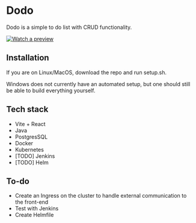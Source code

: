 # Dodo

Dodo is a simple to do list with CRUD functionality.

[![Watch a preview](https://img.youtube.com/vi/Qv-iC_rcv58/0.jpg)](https://www.youtube.com/watch?v=Qv-iC_rcv58)

## Installation

If you are on Linux/MacOS, download the repo and run setup.sh.

Windows does not currently have an automated setup, but one should still be able to build everything yourself.

## Tech stack

* Vite + React
* Java
* PostgresSQL
* Docker
* Kubernetes
* [TODO] Jenkins
* [TODO] Helm

## To-do

* Create an Ingress on the cluster to handle external communication to the front-end
* Test with Jenkins
* Create Helmfile
